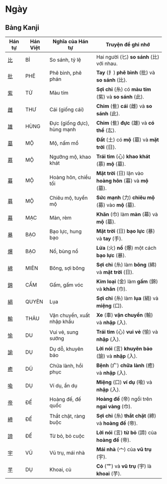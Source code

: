 # Ngày

## Bảng Kanji

| Hán tự | Hán Việt | Nghĩa của Hán tự | Truyện để ghi nhớ |
|---|---|---|---|
| [比](https://mazii.net/vi-VN/search/kanji/javi/%E6%AF%94) | BỈ | So sánh, tỷ lệ | Hai người (匕) **so sánh** (比) với nhau. |
| [批](https://mazii.net/vi-VN/search/kanji/javi/%E6%89%B9) | PHÊ | Phê bình, phê phán | **Tay** (扌) **phê bình** (批) và **so sánh** (比). |
| [紫](https://mazii.net/vi-VN/search/kanji/javi/%E7%B4%AB) | TỬ | Màu tím | **Sợi chỉ** (糸) có **màu tím** (紫) và **so sánh** (此). |
| [雌](https://mazii.net/vi-VN/search/kanji/javi/%E9%9B%8C) | THƯ | Cái (giống cái) | **Chim** (隹) **cái** (雌) và **so sánh** (此). |
| [雄](https://mazii.net/vi-VN/search/kanji/javi/%E9%9B%84) | HÙNG | Đực (giống đực), hùng mạnh | **Chim** (隹) **đực** (雄) và **có thể** (厷). |
| [墓](https://mazii.net/vi-VN/search/kanji/javi/%E5%A2%93) | MỘ | Mộ, nấm mồ | **Đất** (土) có **mộ** (墓) và **mặt trời** (日). |
| [慕](https://mazii.net/vi-VN/search/kanji/javi/%E6%85%95) | MỘ | Ngưỡng mộ, khao khát | **Trái tim** (心) **khao khát** (慕) **mộ** (墓). |
| [暮](https://mazii.net/vi-VN/search/kanji/javi/%E6%9A%AE) | MỘ | Hoàng hôn, chiều tối | **Mặt trời** (日) lặn vào **hoàng hôn** (暮) và **mộ** (墓). |
| [募](https://mazii.net/vi-VN/search/kanji/javi/%E5%8B%9F) | MỘ | Chiêu mộ, tuyển mộ | **Sức mạnh** (力) **chiêu mộ** (募) vào **mộ** (墓). |
| [幕](https://mazii.net/vi-VN/search/kanji/javi/%E5%B9%95) | MẠC | Màn, rèm | **Khăn** (巾) làm **màn** (幕) và **mộ** (墓). |
| [暴](https://mazii.net/vi-VN/search/kanji/javi/%E6%9A%B4) | BẠO | Bạo lực, hung bạo | **Mặt trời** (日) **bạo lực** (暴) và **tay** (手). |
| [爆](https://mazii.net/vi-VN/search/kanji/javi/%E7%88%86) | BẠO | Nổ, bùng nổ | **Lửa** (火) **nổ** (爆) một cách **bạo lực** (暴). |
| [綿](https://mazii.net/vi-VN/search/kanji/javi/%E7%B6%BF) | MIÊN | Bông, sợi bông | **Sợi chỉ** (糸) làm **bông** (綿) và **mặt trời** (日). |
| [錦](https://mazii.net/vi-VN/search/kanji/javi/%E9%8C%A6) | CẨM | Gấm, gấm vóc | **Kim loại** (金) làm **gấm** (錦) và **khăn** (巾). |
| [絹](https://mazii.net/vi-VN/search/kanji/javi/%E7%B5%B9) | QUYÊN | Lụa | **Sợi chỉ** (糸) làm **lụa** (絹) và **miệng** (口). |
| [輸](https://mazii.net/vi-VN/search/kanji/javi/%E8%BC%B8) | THÂU | Vận chuyển, xuất nhập khẩu | **Xe** (車) **vận chuyển** (輸) và **nhập** (入). |
| [愉](https://mazii.net/vi-VN/search/kanji/javi/%E6%84%89) | DU | Vui vẻ, sung sướng | **Trái tim** (心) **vui vẻ** (愉) và **nhập** (入). |
| [諭](https://mazii.net/vi-VN/search/kanji/javi/%E8%AB%AD) | DỤ | Dụ dỗ, khuyên bảo | **Lời nói** (言) **khuyên bảo** (諭) và **nhập** (入). |
| [癒](https://mazii.net/vi-VN/search/kanji/javi/%E7%99%92) | DŨ | Chữa lành, hồi phục | **Bệnh** (疒) **chữa lành** (癒) và **nhập** (入). |
| [喩](https://mazii.net/vi-VN/search/kanji/javi/%E5%96%A9) | DỤ | Ví dụ, ẩn dụ | **Miệng** (口) **ví dụ** (喩) và **nhập** (入). |
| [帝](https://mazii.net/vi-VN/search/kanji/javi/%E5%B8%9D) | ĐẾ | Hoàng đế, đế quốc | **Hoàng đế** (帝) ngồi trên **ngai vàng** (巾). |
| [締](https://mazii.net/vi-VN/search/kanji/javi/%E7%B7%A0) | ĐẾ | Thắt chặt, ràng buộc | **Sợi chỉ** (糸) **thắt chặt** (締) và **hoàng đế** (帝). |
| [諦](https://mazii.net/vi-VN/search/kanji/javi/%E8%AB%A6) | ĐẾ | Từ bỏ, bỏ cuộc | **Lời nói** (言) **từ bỏ** (諦) của **hoàng đế** (帝). |
| [宇](https://mazii.net/vi-VN/search/kanji/javi/%E5%AE%87) | VŨ | Vũ trụ, mái nhà | **Mái nhà** (宀) của **vũ trụ** (宇). |
| [芋](https://mazii.net/vi-VN/search/kanji/javi/%E8%8A%8B) | DỤ | Khoai, củ | **Cỏ** (艹) và **vũ trụ** (宇) là **khoai** (芋). |


